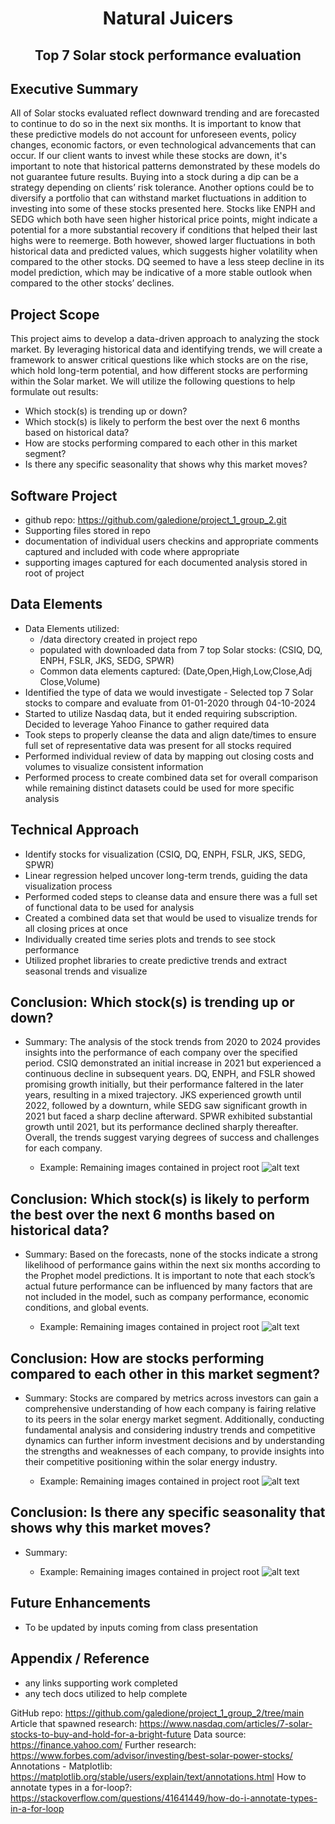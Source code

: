<H1 style="text-align: center;">Natural Juicers</H1>
<H2 style="text-align: center;">Top 7 Solar stock performance evaluation</H2>

## Executive Summary

All of Solar stocks evaluated reflect downward trending and are forecasted to continue to do so in the next six months. It is important to know that these predictive models do not account for unforeseen events, policy changes, economic factors, or even technological advancements that can occur. If our client wants to invest while these stocks are down, it's important to note that historical patterns demonstrated by these models do not guarantee future results.
Buying into a stock during a dip can be a strategy depending on clients’ risk tolerance. Another options could be to diversify a portfolio that can withstand market fluctuations in addition to investing into some of these stocks presented here.
Stocks like ENPH and SEDG which both have seen higher historical price points, might indicate a potential for a more substantial recovery if conditions that helped their last highs were to reemerge. Both however, showed larger fluctuations in both historical data and predicted values, which suggests higher volatility when compared to the other stocks.
DQ seemed to have a less steep decline in its model prediction, which may be indicative of a more stable outlook when compared to the other stocks’ declines. 

## Project Scope
This project aims to develop a data-driven approach to analyzing the stock market. By leveraging historical data and identifying trends, we will create a framework to answer critical questions like which stocks are on the rise, which hold long-term potential, and how different stocks are performing within the Solar market. We will utilize the following questions to help formulate out results: 
- Which stock(s) is trending up or down?
- Which stock(s) is likely to perform the best over the next 6 months based on historical data?
- How are stocks performing compared to each other in this market segment?
- Is there any specific seasonality that shows why this market moves?

## Software Project
- github repo: https://github.com/galedione/project_1_group_2.git
- Supporting files stored in repo
- documentation of individual users checkins and appropriate comments captured and included with code where appropriate
- supporting images captured for each documented analysis stored in root of project

## Data Elements
- Data Elements utilized: 
    - /data directory created in project repo
    - populated with downloaded data from 7 top Solar stocks: (CSIQ, DQ, ENPH, FSLR, JKS, SEDG, SPWR)
    - Common data elements captured: (Date,Open,High,Low,Close,Adj Close,Volume)
- Identified the type of data we would investigate - Selected top 7 Solar stocks to compare and evaluate from 01-01-2020 through 04-10-2024
- Started to utilize Nasdaq data, but it ended requiring subscription. Decided to leverage Yahoo Finance to gather required data
- Took steps to properly cleanse the data and align date/times to ensure full set of representative data was present for all stocks required
- Performed individual review of data by mapping out closing costs and volumes to visualize consistent information
- Performed process to create combined data set for overall comparison while remaining distinct datasets could be used for more specific analysis

## Technical Approach
- Identify stocks for visualization (CSIQ, DQ, ENPH, FSLR, JKS, SEDG, SPWR)
- Linear regression helped uncover long-term trends, guiding the data visualization process
- Performed coded steps to cleanse data and ensure there was a full set of functional data to be used for analysis
- Created a combined data set that would be used to visualize trends for all closing prices at once 
- Individually created time series plots and trends to see stock performance
- Utilized prophet libraries to create predictive trends and extract seasonal trends and visualize

## Conclusion: Which stock(s) is trending up or down?
- Summary: The analysis of the stock trends from 2020 to 2024 provides insights into the performance of each company over the specified period. CSIQ demonstrated an initial increase in 2021 but experienced a continuous decline in subsequent years. DQ, ENPH, and FSLR showed promising growth initially, but their performance faltered in the later years, resulting in a mixed trajectory. JKS experienced growth until 2022, followed by a downturn, while SEDG saw significant growth in 2021 but faced a sharp decline afterward. SPWR exhibited substantial growth until 2021, but its performance declined sharply thereafter. Overall, the trends suggest varying degrees of success and challenges for each company.

    - Example: Remaining images contained in project root
![alt text](fslr_trend.png)

## Conclusion: Which stock(s) is likely to perform the best over the next 6 months based on historical data?
- Summary: Based on the forecasts, none of the stocks indicate a strong likelihood of performance gains within the next six months according to the Prophet model predictions. It is important to note that each stock’s actual future performance can be influenced by many factors that are not included in the model, such as company performance, economic conditions, and global events.

    - Example: Remaining images contained in project root
![alt text](fslr_predict.png)


## Conclusion: How are stocks performing compared to each other in this market segment?
- Summary: Stocks are compared by metrics across investors can gain a comprehensive understanding of how each company is fairing relative to its peers in the solar energy market segment. Additionally, conducting fundamental analysis and considering industry trends and competitive dynamics can further inform investment decisions and by understanding the strengths and weaknesses of each company, to provide insights into their competitive positioning within the solar energy industry. 

    - Example: Remaining images contained in project root
![alt text](all_compare.png)


## Conclusion: Is there any specific seasonality that shows why this market moves?
- Summary: 

    - Example: Remaining images contained in project root
![alt text](sedg_season.png)

## Future Enhancements
- To be updated by inputs coming from class presentation

## Appendix / Reference
- any links supporting work completed
- any tech docs utilized to help complete

GitHub repo: https://github.com/galedione/project_1_group_2/tree/main
Article that spawned research: https://www.nasdaq.com/articles/7-solar-stocks-to-buy-and-hold-for-a-bright-future
Data source: https://finance.yahoo.com/
Further research: https://www.forbes.com/advisor/investing/best-solar-power-stocks/
Annotations - Matplotlib: https://matplotlib.org/stable/users/explain/text/annotations.html
How to annotate types in a for-loop?: https://stackoverflow.com/questions/41641449/how-do-i-annotate-types-in-a-for-loop 
